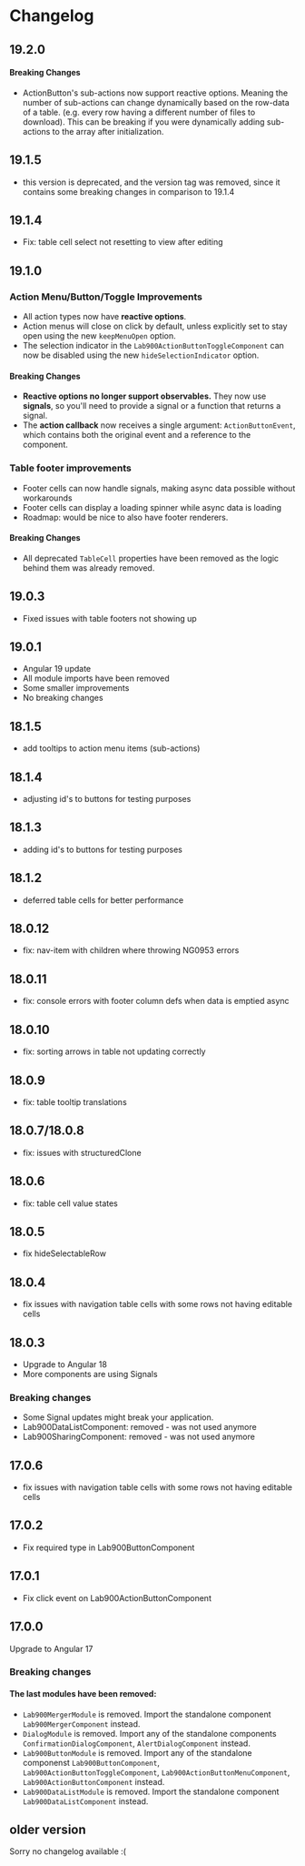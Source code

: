 # Changelog

## 19.2.0
#### Breaking Changes
- ActionButton's sub-actions now support reactive options.
Meaning the number of sub-actions can change dynamically based on the row-data of a table. (e.g. every row having a 
  different number of files to download). This can be breaking if you were dynamically adding sub-actions to the 
  array after initialization.

## 19.1.5
- this version is deprecated, and the version tag was removed, since it contains some breaking changes in comparison to 
  19.1.4

## 19.1.4

- Fix: table cell select not resetting to view after editing

## 19.1.0

### Action Menu/Button/Toggle Improvements

- All action types now have **reactive options**.
- Action menus will close on click by default, unless explicitly set to stay open using the new `keepMenuOpen` option.
- The selection indicator in the `Lab900ActionButtonToggleComponent` can now be disabled using the
  new `hideSelectionIndicator` option.

#### Breaking Changes

- **Reactive options no longer support observables.** They now use **signals**, so you'll need to provide a signal or a
  function that returns a signal.
- The **action callback** now receives a single argument: `ActionButtonEvent`, which contains both the original event
  and a reference to the component.

### Table footer improvements

- Footer cells can now handle signals, making async data possible without workarounds
- Footer cells can display a loading spinner while async data is loading
- Roadmap: would be nice to also have footer renderers.

#### Breaking Changes

- All deprecated `TableCell` properties have been removed as the logic behind them was already removed.

## 19.0.3

- Fixed issues with table footers not showing up

## 19.0.1

- Angular 19 update
- All module imports have been removed
- Some smaller improvements
- No breaking changes

## 18.1.5

- add tooltips to action menu items (sub-actions)

## 18.1.4

- adjusting id's to buttons for testing purposes

## 18.1.3

- adding id's to buttons for testing purposes

## 18.1.2

- deferred table cells for better performance

## 18.0.12

- fix: nav-item with children where throwing NG0953 errors

## 18.0.11

- fix: console errors with footer column defs when data is emptied async

## 18.0.10

- fix: sorting arrows in table not updating correctly

## 18.0.9

- fix: table tooltip translations

## 18.0.7/18.0.8

- fix: issues with structuredClone

## 18.0.6

- fix: table cell value states

## 18.0.5

- fix hideSelectableRow

## 18.0.4

- fix issues with navigation table cells with some rows not having editable cells

## 18.0.3

- Upgrade to Angular 18
- More components are using Signals

### Breaking changes

- Some Signal updates might break your application.
- Lab900DataListComponent: removed - was not used anymore
- Lab900SharingComponent: removed - was not used anymore

## 17.0.6

- fix issues with navigation table cells with some rows not having editable cells

## 17.0.2

- Fix required type in Lab900ButtonComponent

## 17.0.1

- Fix click event on Lab900ActionButtonComponent

## 17.0.0

Upgrade to Angular 17

### Breaking changes

#### The last modules have been removed:

- `Lab900MergerModule` is removed. Import the standalone component `Lab900MergerComponent` instead.
- `DialogModule` is removed. Import any of the standalone
  components `ConfirmationDialogComponent`, `AlertDialogComponent` instead.
- `Lab900ButtonModule` is removed. Import any of the standalone
  componenst `Lab900ButtonComponent`, `Lab900ActionButtonToggleComponent`, `Lab900ActionButtonMenuComponent`, `Lab900ActionButtonComponent`
  instead.
- `Lab900DataListModule` is removed. Import the standalone component `Lab900DataListComponent` instead.

## older version

Sorry no changelog available :(
